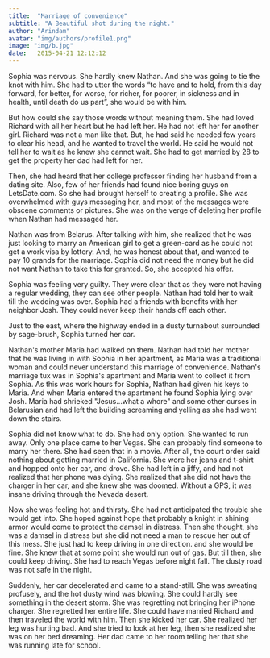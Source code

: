 ```yaml
---
title:  "Marriage of convenience"
subtitle: "A Beautiful shot during the night."
author: "Arindam"
avatar: "img/authors/profile1.png"
image: "img/b.jpg"
date:   2015-04-21 12:12:12
---
```


Sophia was nervous. She hardly knew Nathan. And she was going to tie the knot with him. She had to utter the words “to have and to hold, from this day forward, for better, for worse, for richer, for poorer, in sickness and in health, until death do us part”, she would be with him.

But how could she say those words without meaning them. She had loved Richard with all her heart but he had left her. He had not left her for another girl. Richard was not a man like that. But, he had said he needed few years to clear his head, and he wanted to travel the world. He said he would not tell her to wait as he knew she cannot wait. She had to get married by 28 to get the property her dad had left for her.

Then, she had heard that her college professor finding her husband from a dating site. Also, few of her friends had found nice boring guys on LetsDate.com. So she had brought herself to creating a profile. She was overwhelmed with guys messaging her, and most of the messages were obscene comments or pictures. She was on the verge of deleting her profile when Nathan had messaged her.

Nathan was from Belarus. After talking with him, she realized that he was just looking to marry an American girl to get a green-card as he could not get a work visa by lottery. And, he was honest about that, and wanted to pay 10 grands for the marriage. Sophia did not need the money but he did not want Nathan to take this for granted. So, she accepted his offer.

Sophia was feeling very guilty. They were clear that as they were not having a regular wedding, they can see other people. Nathan had told her to wait till the wedding was over. Sophia had a friends with benefits with her neighbor Josh. They could never keep their hands off each other.

Just to the east, where the highway ended in a dusty turnabout surrounded by sage-brush, Sophia turned her car.

Nathan's mother Maria had walked on them. Nathan had told her mother that he was living in with Sophia in her apartment, as Maria was a traditional woman and could never understand this marriage of convenience. Nathan's marriage tux was in Sophia's apartment and Maria went to collect it from Sophia. As this was work hours for Sophia, Nathan had given his keys to Maria. And when Maria entered the apartment he found Sophia lying over Josh. Maria had shrieked "Jesus...what a whore" and some other curses in Belarusian and had left the building screaming and yelling as she had went down the stairs.

Sophia did not know what to do. She had only option. She wanted to run away. Only one place came to her Vegas. She can probably find someone to marry her there. She had seen that in a movie. After all, the court order said nothing about getting married in California. She wore her jeans and t-shirt and hopped onto her car, and drove. She had left in a jiffy, and had not realized that her phone was dying. She realized that she did not have the charger in her car, and she knew she was doomed. Without a GPS, it was insane driving through the Nevada desert.

Now she was feeling hot and thirsty. She had not anticipated the trouble she would get into. She hoped against hope that probably a knight in shining armor would come to protect the damsel in distress. Then she thought, she was a damsel in distress but she did not need a man to rescue her out of this mess. She just had to keep driving in one direction. and she would be fine. She knew that at some point she would run out of gas. But till then, she could keep driving. She had to reach Vegas before night fall. The dusty road was not safe in the night.

Suddenly, her car decelerated and came to a stand-still. She was sweating profusely, and the hot dusty wind was blowing. She could hardly see something in the desert storm. She was regretting not bringing her iPhone charger. She regretted her entire life. She could have married Richard and then traveled the world with him. Then she kicked her car. She realized her leg was hurting bad. And she tried to look at her leg, then she realized she was on her bed dreaming. Her dad came to her room telling her that she was running late for school.
